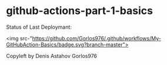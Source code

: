 # github-actions-part-1-basics

Status of Last Deploymant:<br>

<img src-"https://github.com/Gorlos976/.github/workflows/My-GitHubAction-Basics/badge.svg?branch-master"><br>

Copyleft by Denis Astahov Gorlos976


